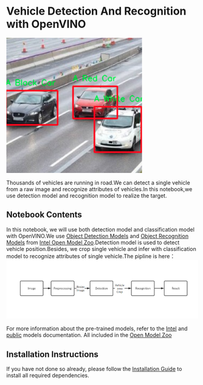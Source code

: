 # Vehicle Detection And Recognition with OpenVINO

![result](data/vehicle-result.png)

Thousands of vehicles are running in road.We can detect a single vehicle from a raw image and recognize attributes of vehicles.In this notebook,we use detection model and recognition model to realize the target.


## Notebook Contents

In this notebook, we will use both detection model and classification model with OpenVINO.We use [Object Detection Models](https://github.com/openvinotoolkit/open_model_zoo/tree/master/models/intel/vehicle-detection-0200) and [Object Recognition Models](https://github.com/openvinotoolkit/open_model_zoo/tree/master/models/intel/vehicle-attributes-recognition-barrier-0039) from [Intel Open Model Zoo](https://github.com/openvinotoolkit/open_model_zoo/blob/master/models/intel/index.md).Detection model is used to detect vehicle position.Besides, we crop single vehicle and infer with classification model to recognize attributes of single vehicle.The pipline is here： 
![flowchart](data/vehicle-inference-flow.png)

For more information about the pre-trained models, refer to the [Intel](https://github.com/openvinotoolkit/open_model_zoo/tree/master/models/intel) and [public](https://github.com/openvinotoolkit/open_model_zoo/tree/master/models/public) models documentation. All included in the [Open Model Zoo](https://github.com/openvinotoolkit/open_model_zoo)

## Installation Instructions

If you have not done so already, please follow the [Installation Guide](../../README.md) to install all required dependencies.